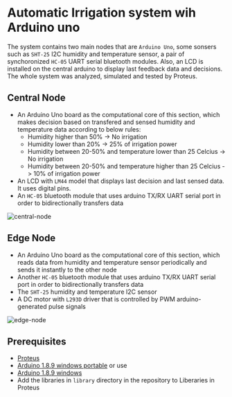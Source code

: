 # Automatic Irrigation system wih Arduino uno
The system contains two main nodes that are `Arduino Uno`, some sonsers such as `SHT-25` I2C humidity and temperature sensor, a pair of synchoronized `HC-05` UART serial bluetooth modules. Also, an LCD is installed on the central arduino to display last feedback data and decisions.
The whole system was analyzed, simulated and tested by Proteus.

## Central Node
* An Arduino Uno board as the computational core of this section, which makes decision based on transfered and sensed humidity and temperature data according to below rules:
  - Humidity higher than 50% -> No irrigation
  - Humidity lower than 20% -> 25% of irrigation power
  - Humidity between 20-50% and temperature lower than 25 Celcius -> No irrigation
  - Humidity between 20-50% and temperature higher than 25 Celcius -> 10% of irrigation power
* An LCD with `LM44` model that displays last decision and last sensed data. It uses digital pins.
* An `HC-05` bluetooth module that uses arduino TX/RX UART serial port in order to bidirectionally transfers data

![central-node](https://user-images.githubusercontent.com/41966479/181918633-6c69f2fb-4393-44e8-a8a2-24171f878d35.png)

## Edge Node
* An Arduino Uno board as the computational core of this section, which reads data from humidity and temperature sensor periodically and sends it instantly to the other node
* Another `HC-05` bluetooth module that uses arduino TX/RX UART serial port in order to bidirectionally transfers data
* The `SHT-25` humidity and temperature I2C sensor
* A DC motor with `L293D` driver that is controlled by PWM arduino-generated pulse signals

![edge-node](https://user-images.githubusercontent.com/41966479/181918841-835099fc-e214-417b-acff-9012a7e33c65.png)

## Prerequisites

- <a href="https://soft98.ir/software/engineering/3535-proteus.html">Proteus</a>
- <a href="https://www.theengineeringprojects.com/2015/12/arduino-uno-library-proteus.html">Arduino 1.8.9 windows portable</a> or use
- <a href="-https://www.yasdl.com/134583/%D8%AF%D8%A7%D9%86%D9%84%D9%88%D8%AF-arduino.html">Arduino 1.8.9 windows</a>
- Add the libraries in `library` directory in the repository to Liberaries in Proteus
